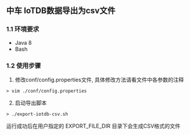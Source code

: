 ## 中车 IoTDB数据导出为csv文件


### 1.1 环境要求
- Java 8
- Bash

### 1.2 使用步骤

1. 修改conf/config.properties文件, 具体修改方法请看文件中各参数的注释
```
> vim ./conf/config.properties
```
2. 启动导出脚本
```
> ./export-iotdb-csv.sh
```
运行成功后在用户指定的 EXPORT_FILE_DIR 目录下会生成CSV格式的文件
